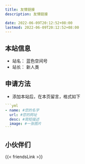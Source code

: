 ```yaml
---
title: 友情链接
description: 友情链接

date: 2022-06-09T20:12:52+08:00
lastmod: 2022-06-09T20:12:52+08:00
---
```

## 本站信息

- 站名： 蓝色空间号
- 站长： 新人类

## 申请方法

- 添加本站后，在本页留言，格式如下

````yml
```yml
- name: #您的名字
  url: #您的网址
  desc: #简短描述
  image: #一张图片
```
````

## 小伙伴们

{{< friendsLink >}}
